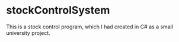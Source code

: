 # stockControlSystem
This is a stock control program, which I had created in C# as a small university project.
